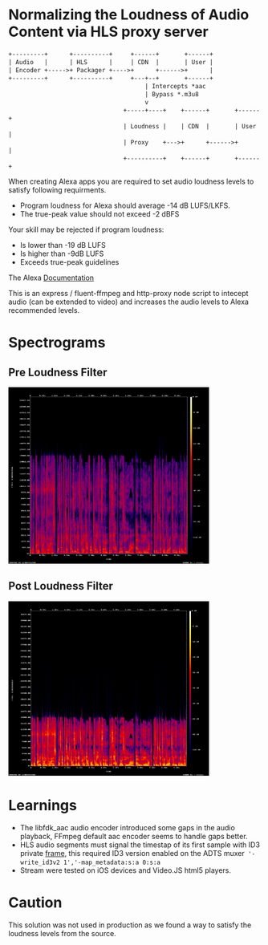 # Normalizing the Loudness of Audio Content via HLS proxy server

~~~~
+---------+      +----------+     +------+       +------+
| Audio   |      | HLS      |     | CDN  |       | User |
| Encoder +----->+ Packager +---->+      +------>+      |
+---------+      +----------+     +---+--+       +------+
                                      | Intercepts *aac
                                      | Bypass *.m3u8
                                      v
                                +-----+----+    +------+       +------+
                                | Loudness |    | CDN  |       | User |
                                | Proxy    +--->+      +------>+      |
                                +----------+    +------+       +------+
~~~~

When creating Alexa apps you are required to set audio loudness levels to satisfy following requirments.

* Program loudness for Alexa should average -14 dB LUFS/LKFS.
* The true-peak value should not exceed -2 dBFS

Your skill may be rejected if program loudness:

* Is lower than -19 dB LUFS
* Is higher than -9dB LUFS
* Exceeds true-peak guidelines

The Alexa [Documentation](https://developer.amazon.com/docs/flashbriefing/normalizing-the-loudness-of-audio-content.html)

This is an express / fluent-ffmpeg and http-proxy node script to intecept audio (can be extended to video) and increases the audio levels to Alexa recommended levels.

# Spectrograms


## Pre Loudness Filter
<a><img src="https://raw.githubusercontent.com/morphkurt/loudnesscorrection/master/img/spectrogram_pre.png" width="400"></a>
## Post Loudness Filter
<a><img src="https://raw.githubusercontent.com/morphkurt/loudnesscorrection/master/img/spectrogram_post.png" width="400"></a>


# Learnings

* The libfdk_aac audio encoder introduced some gaps in the audio playback, FFmpeg default aac encoder seems to handle gaps better.
* HLS audio segments must signal the timestap of its first sample with ID3 private [frame](https://tools.ietf.org/html/rfc8216), this required ID3 version enabled on the ADTS muxer`
'-write_id3v2 1','-map_metadata:s:a 0:s:a`
* Stream were tested on iOS devices and Video.JS html5 players.

# Caution
This solution was not used in production as we found a way to satisfy the loudness levels from the source.
